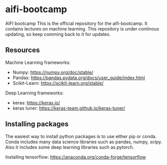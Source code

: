 # aifi-bootcamp
AIFI bootcamp
This is the official repository for the aifi-bootcamp. It contains lectures on machine learning. This repository is under continous updating, so keep comming back to it for updates.

## Resources
Machine Learning frameworks:
* Numpy: https://numpy.org/doc/stable/
* Pandas: https://pandas.pydata.org/docs/user_guide/index.html
* Scikit-Learn: https://scikit-learn.org/stable/


Deep Learning frameworks:
* keras: https://keras.io/
* keras tuner: https://keras-team.github.io/keras-tuner/


## Installing packages
The easiest way to install python packages is to use either pip or conda.
Conda includes many data science libraries such as pandas, numpy, scipy.
 Also it includes some deep learning libraries such as pytorch.

Installing tensorflow:
https://anaconda.org/conda-forge/tensorflow